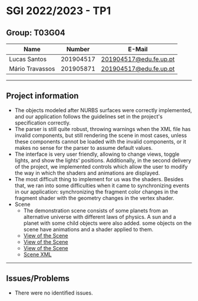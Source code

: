 # SGI 2022/2023 - TP1

## Group: T03G04

| Name            | Number    | E-Mail                 |
| --------------- | --------- | ---------------------- |
| Lucas Santos    | 201904517 | 201904517@edu.fe.up.pt |
| Mário Travassos | 201905871 | 201904517@edu.fe.up.pt |

----
## Project information

- The objects modeled after NURBS surfaces were correctly implemented, and our application follows the guidelines set in the project's specification correctly.
- The parser is still quite robust, throwing warnings when the XML file has invalid components, but still rendering the scene in most cases, unless these components cannot be loaded with the invalid components, or it makes no sense for the parser to assume default values.
- The interface is very user friendly, allowing to change views, toggle lights, and show the lights' positions. Additionally, in the second delivery of the project, we implemented controls which allow the user to modify the way in which the shaders and animations are displayed.
- The most difficult thing to implement for us was the shaders. Besides that, we ran into some difficulties when it came to synchronizing events in our application: synchronizing the fragment color changes in the fragment shader with the geometry changes in the vertex shader.
- Scene
  - The demonstration scene consists of some planets from an alternative universe with different laws of physics. A sun and a planet with some child objects were also added. some objects on the scene have animations and a shader applied to them.
  - [View of the Scene](scenes/screenshot1.png)
  - [View of the Scene](scenes/screenshot2.png)
  - [View of the Scene](scenes/screenshot3.png)
  - [Scene XML](scenes/demo.xml)
----
## Issues/Problems

- There were no identified issues.
